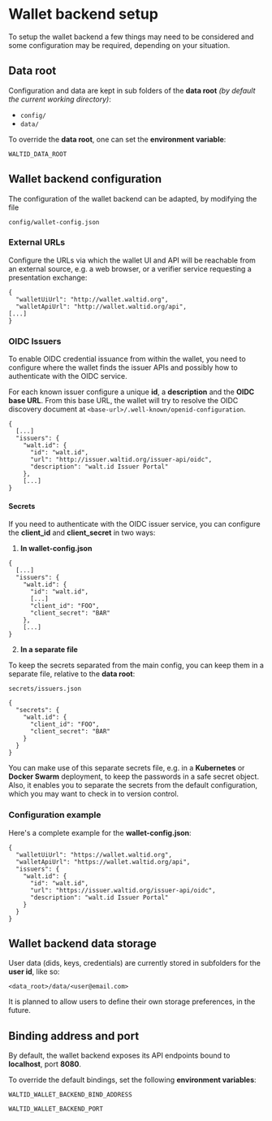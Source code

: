 # Wallet backend setup

To setup the wallet backend a few things may need to be considered and some configuration may be required, depending on your situation.

## Data root

Configuration and data are kept in sub folders of the **data root** *(by default the current working directory)*:

* `config/`
* `data/`

To override the **data root**, one can set the **environment variable**: 

`WALTID_DATA_ROOT`

## Wallet backend configuration

The configuration of the wallet backend can be adapted, by modifying the file 

`config/wallet-config.json`

### External URLs

Configure the URLs via which the wallet UI and API will be reachable from an external source, e.g. a web browser, or a verifier service requesting a presentation exchange:

```
{
  "walletUiUrl": "http://wallet.waltid.org",
  "walletApiUrl": "http://wallet.waltid.org/api",
[...]
}
```

### OIDC Issuers

To enable OIDC credential issuance from within the wallet, you need to configure where the wallet finds the issuer APIs and possibly how to authenticate with the OIDC service.

For each known issuer configure a unique **id**, a **description** and the **OIDC base URL**. From this base URL, the wallet will try to resolve the OIDC discovery document at `<base-url>/.well-known/openid-configuration`.

```
{
  [...]
  "issuers": {
    "walt.id": {
      "id": "walt.id",
      "url": "http://issuer.waltid.org/issuer-api/oidc",
      "description": "walt.id Issuer Portal"
    },
    [...]
}
```
#### Secrets

If you need to authenticate with the OIDC issuer service, you can configure the **client_id** and **client_secret** in two ways:

1) **In wallet-config.json**

```
{
  [...]
  "issuers": {
    "walt.id": {
      "id": "walt.id",
      [...]
      "client_id": "FOO",
      "client_secret": "BAR"
    },
    [...]
}
```

2) **In a separate file**

To keep the secrets separated from the main config, you can keep them in a separate file, relative to the **data root**:

`secrets/issuers.json`

```
{
  "secrets": {
    "walt.id": {
      "client_id": "FOO",
      "client_secret": "BAR"
    }
  }
}
```

You can make use of this separate secrets file, e.g. in a **Kubernetes** or **Docker Swarm** deployment, to keep the passwords in a safe secret object.
Also, it enables you to separate the secrets from the default configuration, which you may want to check in to version control.

### Configuration example

Here's a complete example for the **wallet-config.json**:

```
{
  "walletUiUrl": "https://wallet.waltid.org",
  "walletApiUrl": "https://wallet.waltid.org/api",
  "issuers": {
    "walt.id": {
      "id": "walt.id",
      "url": "https://issuer.waltid.org/issuer-api/oidc",
      "description": "walt.id Issuer Portal"
    }
  }
}
```

## Wallet backend data storage

User data (dids, keys, credentials) are currently stored in subfolders for the **user id**, like so:

`<data_root>/data/<user@email.com>`

It is planned to allow users to define their own storage preferences, in the future.

## Binding address and port

By default, the wallet backend exposes its API endpoints bound to **localhost**, port **8080**.

To override the default bindings, set the following **environment variables**:

`WALTID_WALLET_BACKEND_BIND_ADDRESS`

`WALTID_WALLET_BACKEND_PORT`
